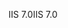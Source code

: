 <span data-ttu-id="c61c3-101">IIS 7.0</span><span class="sxs-lookup"><span data-stu-id="c61c3-101">IIS 7.0</span></span>